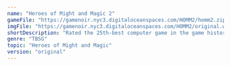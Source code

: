 ```yaml
---
name: "Heroes of Might and Magic 2"
gameFile: "https://gamenoir.nyc3.digitaloceanspaces.com/HOMM2/homm2.zip"
imgFile: "https://gamenoir.nyc3.digitaloceanspaces.com/HOMM2/original.webp"
shortDescription: "Rated the 25th-best computer game in the game history"
genre: "TBSG"
topic: "Heroes of Might and Magic"
version: "original"
---
```

